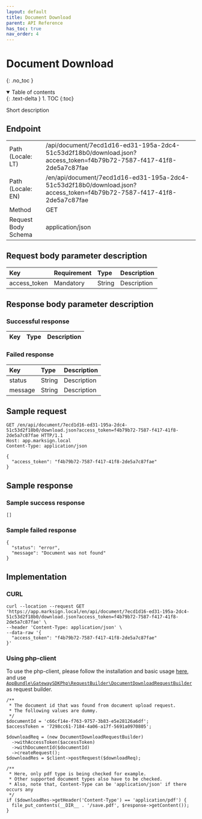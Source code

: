 ```yaml
---
layout: default
title: Document Download
parent: API Reference
has_toc: true
nav_order: 4
---
```


# Document Download
{: .no_toc }

<details open markdown="block">
  <summary>
    Table of contents
  </summary>
  {: .text-delta }
1. TOC
{:toc}
</details>

Short description

## Endpoint

<table>
  <tbody>
    <tr>
      <td>Path (Locale: LT)</td>
      <td>/api/document/7ecd1d16-ed31-195a-2dc4-51c53d2f18b0/download.json?access_token=f4b79b72-7587-f417-41f8-2de5a7c87fae</td>
    </tr>
    <tr>
      <td>Path (Locale: EN)</td>
      <td>/en/api/document/7ecd1d16-ed31-195a-2dc4-51c53d2f18b0/download.json?access_token=f4b79b72-7587-f417-41f8-2de5a7c87fae</td>
    </tr>
    <tr>
      <td>Method</td>
      <td>GET</td>
    </tr>
    <tr>
      <td>Request Body Schema</td>
      <td>application/json</td>
    </tr>
  </tbody>
</table>

## Request body parameter description

| Key | Requirement | Type | Description |
| :--- | :--- | :--- | :--- |
| access_token | Mandatory | String | Description |



## Response body parameter description

### Successful response

| Key | Type | Description |
| :--- | :--- | :--- |




### Failed response

| Key | Type | Description |
| :--- | :--- | :--- |
| status | String | Description |
| message | String | Description |



## Sample request

```
GET /en/api/document/7ecd1d16-ed31-195a-2dc4-51c53d2f18b0/download.json?access_token=f4b79b72-7587-f417-41f8-2de5a7c87fae HTTP/1.1
Host: app.marksign.local
Content-Type: application/json

{
  "access_token": "f4b79b72-7587-f417-41f8-2de5a7c87fae"
}
```

## Sample response

### Sample success response

```
[]
```

### Sample failed response

```
{
  "status": "error",
  "message": "Document was not found"
}
```

## Implementation

### CURL

```
curl --location --request GET 'https://app.marksign.local/en/api/document/7ecd1d16-ed31-195a-2dc4-51c53d2f18b0/download.json?access_token=f4b79b72-7587-f417-41f8-2de5a7c87fae' \
--header 'Content-Type: application/json' \
--data-raw '{
  "access_token": "f4b79b72-7587-f417-41f8-2de5a7c87fae"
}'
```

### Using php-client

To use the php-client, please follow the installation and basic usage [here](/documentation/sdk-php-client.html#usage), and use [`AppBundle\GatewaySDKPhp\RequestBuilder\DocumentDownloadRequestBuilder`](/documentation/class-ref/GatewaySDKPhp/RequestBuilder/DocumentDownloadRequestBuilder.html) as request builder.

```
/**
 * The document id that was found from document upload request.
 * The following values are dummy.
 */
$documentId = 'c66cf14e-f763-9757-3b83-e5e28126a6df';
$accessToken = '7298cc61-7184-4a06-a17f-5691a0970805';

$downloadReq = (new DocumentDownloadRequestBuilder)
  ->withAccessToken($accessToken)
  ->withDocumentId($documentId)
  ->createRequest();
$downloadRes = $client->postRequest($downloadReq);

/**
 * Here, only pdf type is being checked for example.
 * Other supported document types also have to be checked.
 * Also, note that, Content-Type can be 'application/json' if there occurs any
 */
if ($downloadRes->getHeader('Content-Type') == 'application/pdf') {
  file_put_contents(__DIR__ . '/save.pdf', $response->getContent());
}
```
